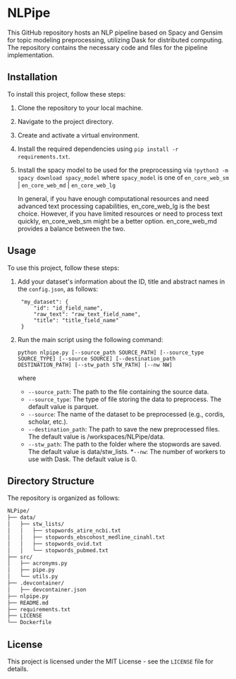 # NLPipe
This GitHub repository hosts an NLP pipeline based on Spacy and Gensim for topic modeling preprocessing, utilizing Dask for distributed computing. The repository contains the necessary code and files for the pipeline implementation.

## Installation

To install this project, follow these steps:

1. Clone the repository to your local machine.
2. Navigate to the project directory.
3. Create and activate a virtual environment.
4. Install the required dependencies using `pip install -r requirements.txt`.
5. Install the spacy model to be used for the preprocessing via `!python3 -m spacy download spacy_model` where `spacy_model` is one of `en_core_web_sm` | `en_core_web_md` | `en_core_web_lg`

   In general, if you have enough computational resources and need advanced text processing capabilities, en_core_web_lg is the best choice. However, if you have limited resources or need to process text quickly, en_core_web_sm might be a better option. en_core_web_md provides a balance between the two.

## Usage
To use this project, follow these steps:

1. Add your dataset's information about the ID, title and abstract names in the `config.json`, as follows:

   ```
    "my_dataset": {
        "id": "id_field_name",
        "raw_text": "raw_text_field_name",
        "title": "title_field_name"
    }
    ```
2. Run the main script using the following command:

    ```
    python nlpipe.py [--source_path SOURCE_PATH] [--source_type SOURCE_TYPE] [--source SOURCE] [--destination_path DESTINATION_PATH] [--stw_path STW_PATH] [--nw NW]
    ```
    where 
    * `--source_path`: The path to the file containing the source data.
    * `--source_type`: The type of file storing the data to preprocess. The default value is parquet.
    * `--source`: The name of the dataset to be preprocessed (e.g., cordis, scholar, etc.).
    * `--destination_path`: The path to save the new preprocessed files. The default value is /workspaces/NLPipe/data.
    * `--stw_path`: The path to the folder where the stopwords are saved. The default value is data/stw_lists.
    *`--nw`: The number of workers to use with Dask. The default value is 0.

## Directory Structure

The repository is organized as follows:

```bash
NLPipe/
├── data/
│   ├── stw_lists/
│   │   ├── stopwords_atire_ncbi.txt
│   │   ├── stopwords_ebscohost_medline_cinahl.txt
│   │   ├── stopwords_ovid.txt   
│   │   └── stopwords_pubmed.txt
├── src/
│   ├── acronyms.py
│   ├── pipe.py
│   └── utils.py
├── .devcontainer/
│   ├── devcontainer.json
├── nlpipe.py
├── README.md
├── requirements.txt
├── LICENSE
└── Dockerfile
```

## License

This project is licensed under the MIT License - see the `LICENSE` file for details.
